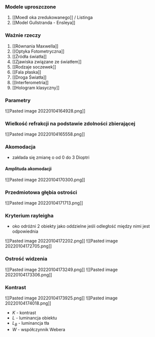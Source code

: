 ### Modele uproszczone
1. [[Moedl oka zredukowanego]] / Listinga
2. [[Model Gullstranda - Ensleya]]

### Ważnie rzeczy
1. [[Równania Maxwella]]
2. [[Optyka Fotometryczna]]
3. [[Źródła światła]]
4. [[Zjawiska związane ze światłem]]
5. [[Rodzaje soczewek]]
6. [[Fala płaska]]
7. [[Droga Światła]]
8. [[Interferometria]]
9. [[Hologram klasyczny]]

### Parametry
![[Pasted image 20220104164928.png]]

### Wielkość refrakcji na podstawie zdolności zbierającej
![[Pasted image 20220104165558.png]]

### Akomodacja
- zakłada się zmianę o od 0 do 3 Dioptri

#### Amplituda akomodacji
![[Pasted image 20220104170300.png]]

### Przedmiotowa głębia ostrości
![[Pasted image 20220104171713.png]]

### Kryterium rayleigha
- oko odróżni 2 obiekty jako oddzielne jeśli odległość między nimi jest odpowiednia

![[Pasted image 20220104172202.png]]
![[Pasted image 20220104172705.png]]

### Ostrość widzenia
![[Pasted image 20220104173249.png]]
![[Pasted image 20220104173306.png]]

### Kontrast
![[Pasted image 20220104173925.png]]
![[Pasted image 20220104174018.png]]
- $K$ - kontrast
- $L$ - luminancja obiektu
- $L_B$ - luminancja tła
- $W$ - współczynnik Webera